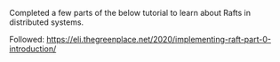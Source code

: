 Completed a few parts of the below tutorial to learn about Rafts in distributed systems.

Followed:
https://eli.thegreenplace.net/2020/implementing-raft-part-0-introduction/
